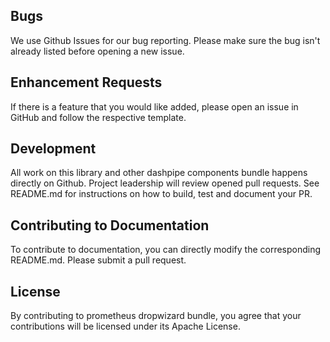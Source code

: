 ## Bugs
We use Github Issues for our bug reporting. Please make sure the bug isn't already listed before 
opening a new issue.

## Enhancement Requests
If there is a feature that you would like added, please open an issue in GitHub and follow the respective
template.

## Development
All work on this library and other dashpipe components bundle happens directly on Github. Project leadership will review opened
pull requests. See README.md for instructions on how to build, test and document your PR.

## Contributing to Documentation
To contribute to documentation, you can directly modify the corresponding README.md. Please submit a pull request. 

## License
By contributing to prometheus dropwizard bundle, you agree that your contributions will be licensed 
under its Apache License.